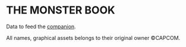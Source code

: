 # THE MONSTER BOOK

Data to feed the [companion](https://github.com/zr0z/monster-book-ios).

All names, graphical assets belongs to their original owner ©CAPCOM.
